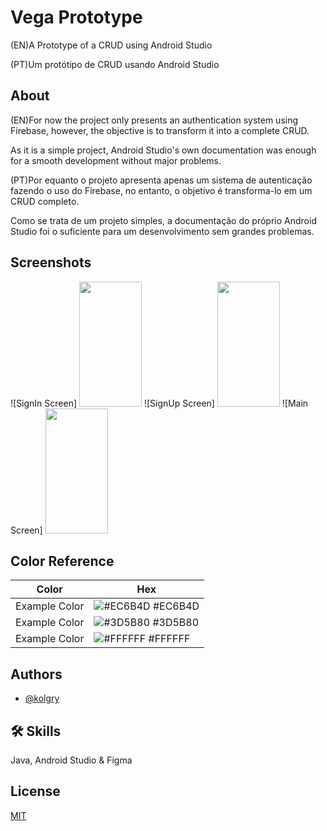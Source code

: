 
# Vega Prototype

(EN)A Prototype of a CRUD using Android Studio

(PT)Um protótipo de CRUD usando Android Studio

## About
(EN)For now the project only presents an authentication system using Firebase, however, the objective is to transform it into a complete CRUD.

As it is a simple project, Android Studio's own documentation was enough for a smooth development without major problems.

(PT)Por equanto o projeto apresenta apenas um sistema de autenticação fazendo o uso do Firebase, no entanto, o objetivo é transforma-lo em um CRUD completo.

Como se trata de um projeto simples, a documentação do próprio Android Studio foi o suficiente para um desenvolvimento sem grandes problemas.

## Screenshots

![SignIn Screen]
<img src="[https://your-image-url.type](https://github.com/user-attachments/assets/54acd23c-ba3e-4ba4-9c86-65a929ed8612)" width="100" height="200">
![SignUp Screen]
<img src="[https://your-image-url.type](https://github.com/user-attachments/assets/c7fae0d4-7d97-4f5f-a754-f8e3c8cf510d)" width="100" height="200">
![Main Screen]
<img src="[https://your-image-url.type](https://github.com/user-attachments/assets/b04f57c5-7a1e-4648-ba0e-5b4b0ea845f9)" width="100" height="200">

## Color Reference

| Color             | Hex                                                                |
| ----------------- | ------------------------------------------------------------------ |
| Example Color | ![#EC6B4D](https://placehold.co/15x15/EC6B4D/EC6B4D.png) #EC6B4D |
| Example Color | ![#3D5B80](https://placehold.co/15x15/3D5B80/3D5B80.png) #3D5B80 |
| Example Color | ![#FFFFFF](https://placehold.co/15x15/FFFFFF/FFFFFF.png) #FFFFFF |



## Authors

- [@kolgry](https://github.com/kolgry)


## 🛠 Skills
Java, Android Studio & Figma


## License

[MIT](https://choosealicense.com/licenses/mit/)

